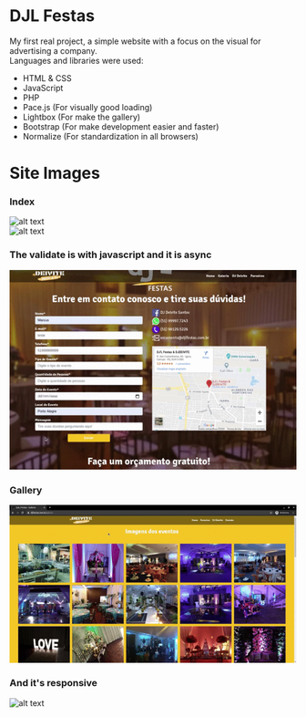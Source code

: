 # DJL Festas
My first real project, a simple website with a focus on the visual for advertising a company. <br>
Languages and libraries were used:
* HTML & CSS
* JavaScript
* PHP <br>
* Pace.js (For visually good loading)
* Lightbox (For make the gallery)
* Bootstrap (For make development easier and faster)
* Normalize (For standardization in all browsers) <br>
# Site Images <br>
### Index
![alt text](https://i.imgur.com/YIYFOwG.png)<br>
![alt text](https://i.imgur.com/fTcUmh4.png)<br>
### The validate is with javascript and it is async
![alt text](./images/preview.gif)
### Gallery
![alt text](./images/galeriaPreview.gif)
### And it's responsive
![alt text](./images/smartphonePreview.gif)

